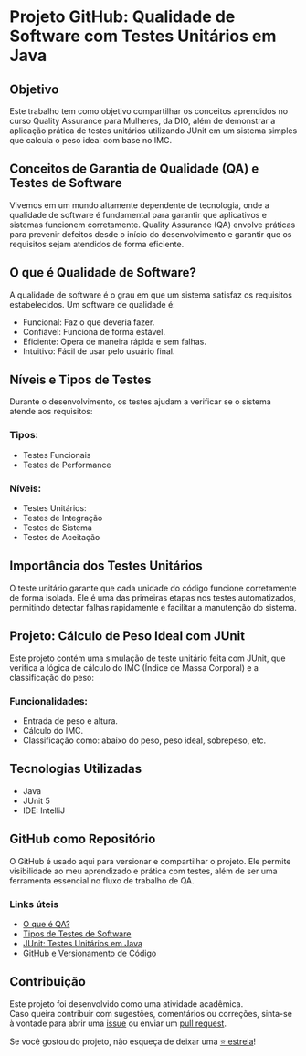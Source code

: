 # Projeto GitHub:  Qualidade de Software com Testes Unitários em Java

## Objetivo 
Este trabalho tem como objetivo compartilhar os conceitos aprendidos no curso Quality Assurance para Mulheres, da DIO, além de demonstrar a aplicação prática de testes unitários utilizando JUnit em um sistema simples que calcula o peso ideal com base no IMC.

## Conceitos de Garantia de Qualidade (QA) e Testes de Software
Vivemos em um mundo altamente dependente de tecnologia, onde a qualidade de software é fundamental para garantir que aplicativos e sistemas funcionem corretamente.
Quality Assurance (QA) envolve práticas para prevenir defeitos desde o início do desenvolvimento e garantir que os requisitos sejam atendidos de forma eficiente.

## O que é Qualidade de Software?
A qualidade de software é o grau em que um sistema satisfaz os requisitos estabelecidos. Um software de qualidade é:
- Funcional: Faz o que deveria fazer.
- Confiável: Funciona de forma estável.
- Eficiente: Opera de maneira rápida e sem falhas.
- Intuitivo: Fácil de usar pelo usuário final.

## Níveis e Tipos de Testes
Durante o desenvolvimento, os testes ajudam a verificar se o sistema atende aos requisitos:

### Tipos:
- Testes Funcionais
- Testes de Performance

### Níveis:
- Testes Unitários: 
- Testes de Integração
- Testes de Sistema
- Testes de Aceitação

## Importância dos Testes Unitários
O teste unitário garante que cada unidade do código funcione corretamente de forma isolada. Ele é uma das primeiras etapas nos testes automatizados, permitindo detectar falhas rapidamente e facilitar a manutenção do sistema.

 ## Projeto: Cálculo de Peso Ideal com JUnit
Este projeto contém uma simulação de teste unitário feita com JUnit, que verifica a lógica de cálculo do IMC (Índice de Massa Corporal) e a classificação do peso:
### Funcionalidades:
- Entrada de peso e altura.
- Cálculo do IMC.
- Classificação como: abaixo do peso, peso ideal, sobrepeso, etc.


## Tecnologias Utilizadas
- Java
- JUnit 5
- IDE: IntelliJ
  

## GitHub como Repositório
O GitHub é usado aqui para versionar e compartilhar o projeto. Ele permite visibilidade ao meu aprendizado e prática com testes, além de ser uma ferramenta essencial no fluxo de trabalho de QA.

  
### Links úteis
- [O que é QA?](https://www.dio.me/articles/entenda-o-que-e-quality-assurance-qa)
- [Tipos de Testes de Software](https://www.dio.me/articles/entenda-os-tipos-de-testes-de-software)
- [JUnit: Testes Unitários em Java](https://junit.org/)
- [GitHub e Versionamento de Código](https://docs.github.com/pt)


## Contribuição

Este projeto foi desenvolvido como uma atividade acadêmica.  
Caso queira contribuir com sugestões, comentários ou correções, sinta-se à vontade para abrir uma [issue](https://github.com/RosianePereira/projeto-github-dio/issues) ou enviar um [pull request](https://github.com/RosianePereira/projeto-github-dio/pulls).

Se você gostou do projeto, não esqueça de deixar uma [⭐ estrela](https://github.com/RosianePereira/projeto-github-dio)!

